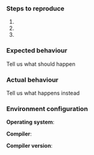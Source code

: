 ### Steps to reproduce
1.
2.
3.

### Expected behaviour
Tell us what should happen

### Actual behaviour
Tell us what happens instead

### Environment configuration
**Operating system**:

**Compiler**:

**Compiler version**: